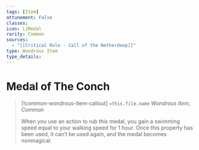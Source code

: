 ```yaml
---
tags: [Item]
attunement: False
classes: 
icon: LiMedal
rarity: Common
sources:
  - "[[Critical Role - Call of the Netherdeep]]"
type: Wondrous Item
type_details: 
---
```

# Medal of The Conch
>[!common-wondrous-item-callout] `=this.file.name`
>*Wondrous Item, Common*
>
>When you use an action to rub this medal, you gain a swimming speed equal to your walking speed for 1 hour. Once this property has been used, it can’t be used again, and the medal becomes nonmagical.
>
>
